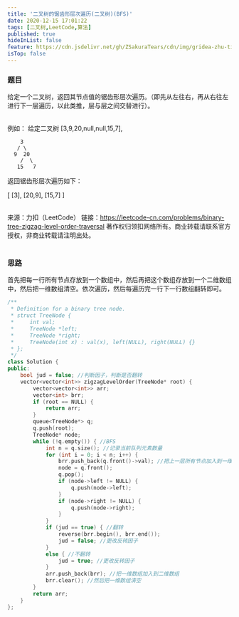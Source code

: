 ```yaml
---
title: '二叉树的锯齿形层次遍历(二叉树)(BFS)'
date: 2020-12-15 17:01:22
tags: [二叉树,LeetCode,算法]
published: true
hideInList: false
feature: https://cdn.jsdelivr.net/gh/ZSakuraTears/cdn/img/gridea-zhu-ti-fog-geng-xin-ri-zhi.jpeg
isTop: false
---
```

### 题目
给定一个二叉树，返回其节点值的锯齿形层次遍历。（即先从左往右，再从右往左进行下一层遍历，以此类推，层与层之间交替进行）。<br><br>
<!-- more -->
例如：
给定二叉树 [3,9,20,null,null,15,7],
```
    3
   / \
  9  20
    /  \
   15   7
```
返回锯齿形层次遍历如下：

[
  [3],
  [20,9],
  [15,7]
]<br><br>

来源：力扣（LeetCode）
链接：https://leetcode-cn.com/problems/binary-tree-zigzag-level-order-traversal
著作权归领扣网络所有。商业转载请联系官方授权，非商业转载请注明出处。<br><br>

### 思路
首先把每一行所有节点存放到一个数组中，然后再把这个数组存放到一个二维数组中，然后把一维数组清空。依次遍历，然后每遍历完一行下一行数组翻转即可。
```C++
/**
 * Definition for a binary tree node.
 * struct TreeNode {
 *     int val;
 *     TreeNode *left;
 *     TreeNode *right;
 *     TreeNode(int x) : val(x), left(NULL), right(NULL) {}
 * };
 */
class Solution {
public:
    bool jud = false; //判断因子，判断是否翻转
    vector<vector<int>> zigzagLevelOrder(TreeNode* root) {
        vector<vector<int>> arr;
        vector<int> brr;
        if (root == NULL) {
            return arr;
        }
        queue<TreeNode*> q;
        q.push(root);
        TreeNode* node;
        while (!q.empty()) { //BFS
            int n = q.size(); //记录当前队列元素数量
            for (int i = 0; i < n; i++) {
                brr.push_back(q.front()->val); //把上一层所有节点加入到一维数组中
                node = q.front();
                q.pop();
                if (node->left != NULL) {
                    q.push(node->left);
                }
                if (node->right != NULL) {
                    q.push(node->right);
                }
            }
            if (jud == true) { //翻转
                reverse(brr.begin(), brr.end());
                jud = false; //更改反转因子
            }
            else { //不翻转
                jud = true; //更改反转因子
            }
            arr.push_back(brr); //把一维数组加入到二维数组
            brr.clear(); //然后把一维数组清空
        }
        return arr;
    }
};
```